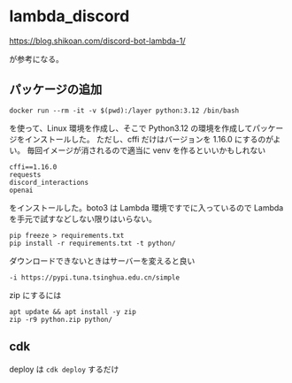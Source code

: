 # lambda_discord

https://blog.shikoan.com/discord-bot-lambda-1/

が参考になる。

## パッケージの追加

```
docker run --rm -it -v $(pwd):/layer python:3.12 /bin/bash
```

を使って、Linux 環境を作成し、そこで Python3.12 の環境を作成してパッケージをインストールした。
ただし、cffi だけはバージョンを 1.16.0 にするのがよい。
毎回イメージが消されるので適当に venv を作るといいかもしれない

```
cffi==1.16.0
requests
discord_interactions
openai
```

をインストールした。boto3 は Lambda 環境ですでに入っているので Lambda を手元で試すなどしない限りはいらない。

```
pip freeze > requirements.txt
pip install -r requirements.txt -t python/
```

ダウンロードできないときはサーバーを変えると良い

```
-i https://pypi.tuna.tsinghua.edu.cn/simple
```

zip にするには

```
apt update && apt install -y zip
zip -r9 python.zip python/
```

## cdk

deploy は `cdk deploy` するだけ
